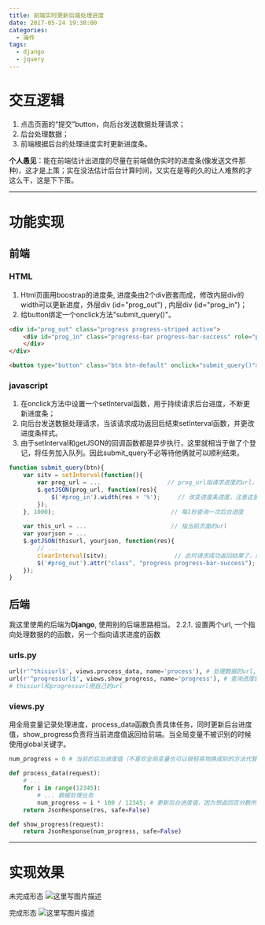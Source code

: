 ```yaml
---
title: 前端实时更新后端处理进度
date: 2017-05-24 19:38:00
categories:
  - 操作
tags: 
  - django
  - jquery
---
```


# 交互逻辑
1. 点击页面的“提交”button，向后台发送数据处理请求；
2. 后台处理数据；
3. 前端根据后台的处理进度实时更新进度条。

**个人愚见**：能在前端估计出进度的尽量在前端做伪实时的进度条(像发送文件那种)，这才是上策；实在没法估计后台计算时间，又实在是等的久的让人难熬的才这么干，这是下下策。

----------


# 功能实现
## 前端
### HTML
1. Html页面用boostrap的进度条,  进度条由2个div嵌套而成，修改内层div的width可以更新进度，外层div (id="prog_out") , 内层div (id="prog_in")；
2. 给button绑定一个onclick方法"submit_query()"。
```Html
<div id="prog_out" class="progress progress-striped active">
    <div id="prog_in" class="progress-bar progress-bar-success" role="progressbar" aria-valuenow="0" aria-valuemin="0" aria-valuemax="100" style="width: 0%;">
    </div>
</div>

<button type="button" class="btn btn-default" onclick="submit_query()">提交</button>
```

### javascript
1. 在onclick方法中设置一个setInterval函数，用于持续请求后台进度，不断更新进度条；
2. 向后台发送数据处理请求，当该请求成功返回后结束setInterval函数，并更改进度条样式。
3. 由于setInterval和getJSON的回调函数都是异步执行，这里就相当于做了个登记，将任务加入队列。因此submit_query不必等待他俩就可以顺利结束。
```Javascript
function submit_query(btn){
    var sitv = setInterval(function(){
	    var prog_url = ...                   // prog_url指请求进度的url，后面会在django中设置
	    $.getJSON(prog_url, function(res){ 
	        $('#prog_in').width(res + '%');     // 改变进度条进度，注意这里是内层的div， res是后台返回的进度
	    });
    }, 1000);                                 // 每1秒查询一次后台进度
    
    var this_url = ...                        // 指当前页面的url
    var yourjson = ...
    $.getJSON(thisurl, yourjson, function(res){ 
	    // ...
        clearInterval(sitv);                   // 此时请求成功返回结果了，结束对后台进度的查询
        $('#prog_out').attr("class", "progress progress-bar-success"); // 修改进度条外层div的class, 改为完成形态
    });
}
```

## 后端
我这里使用的后端为**Django**, 使用别的后端思路相当。
2.2.1. 设置两个url, 一个指向处理数据的的函数，另一个指向请求进度的函数
### urls.py
```Python
url(r'^thisiurl$', views.process_data, name='process'), # 处理数据的url, 当前页面的地址
url(r'^progressurl$', views.show_progress, name='progress'), # 查询进度的url, 不需要html页面
# thisiurl和progressurl用自己的url
```

### views.py
用全局变量记录处理进度，process_data函数负责具体任务，同时更新后台进度值，show_progress负责将当前进度值返回给前端。当全局变量不被识别的时候使用global关键字。
```Python
num_progress = 0 # 当前的后台进度值（不喜欢全局变量也可以很轻易地换成别的方法代替）

def process_data(request):
    # ...
    for i in range(12345):
	    # ... 数据处理业务
	    num_progress = i * 100 / 12345; # 更新后台进度值，因为想返回百分数所以乘100
    return JsonResponse(res, safe=False)

def show_progress(request):
    return JsonResponse(num_progress, safe=False)
```


----------


# 实现效果
未完成形态
![这里写图片描述](http://img.blog.csdn.net/20170524194815680?watermark/2/text/aHR0cDovL2Jsb2cuY3Nkbi5uZXQvcTF3MmUzcjQ0NzA=/font/5a6L5L2T/fontsize/400/fill/I0JBQkFCMA==/dissolve/70/gravity/SouthEast)


完成形态
![这里写图片描述](http://img.blog.csdn.net/20170524194715913?watermark/2/text/aHR0cDovL2Jsb2cuY3Nkbi5uZXQvcTF3MmUzcjQ0NzA=/font/5a6L5L2T/fontsize/400/fill/I0JBQkFCMA==/dissolve/70/gravity/SouthEast)

